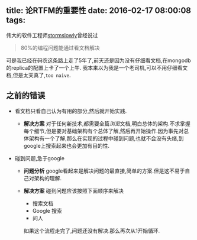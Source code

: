 title: 论RTFM的重要性
date: 2016-02-17 08:00:08
tags:
---

伟大的软件工程师[stormslowly](https://github.com/stormslowly)曾经说过

> 80%的编程问题能通过看文档解决

可是我已经在码农这条路上走了5年了,前天还是因为没有仔细看文档,在mongodb的replica的配置上卡了一个上午.  我本来以为我是一个老司机,可以不用仔细看文档,但是太天真了,`too naive`.

## 之前的错误

- 看文档只看自己认为有用的部分,然后就开始实践.
   * __解决方案__ 对于任何新技术,都需要全篇*浏览*文档,明白总体的架构.不求掌握每个细节,但是要对基础架构有个总体了解,然后再开始操作.因为事先对总体架构有一个了解,那么在实现的过程中碰到问题,也就不会没有头绪,到google上搜索起来也会更加有目的性.

- 碰到问题,急于google
    * __问题分析__ google看起来是解决问题的最直接,简单的方案.但是这不易于自己对架构的理解.
    * __解决方案__ 碰到问题应该按照下面顺序来解决
        - 搜索文档
        - Google 搜索
        - 问人

        如果这个流程走完了,问题还没有解决.那么再次从1开始循环.
